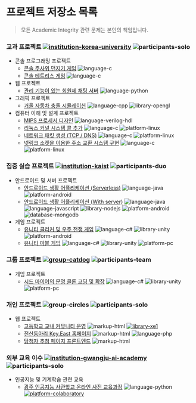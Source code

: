 # 프로젝트 저장소 목록

> 모든 Academic Integrity 관련 문제는 본인의 책임입니다.

### 교과 프로젝트 [![institution-korea-university][korea-university-image]][korea-university-cs-url] ![participants-solo][participants-solo]

  * 콘솔 프로그래밍 프로젝트
    * [콘솔 주사위 던지기 게임](https://github.com/nestiank/console-dice-game) ![language-c][language-c]
    * [콘솔 테트리스 게임](https://github.com/nestiank/console-tetris-game) ![language-c][language-c]
  * 웹 프로젝트
    * [관리 기능이 있는 회원제 채팅 서버](https://github.com/nestiank/python-chat-server) ![language-python][language-python]
  * 그래픽 프로젝트
    * [거울 자동차 충돌 시뮬레이션](https://github.com/nestiank/opengl-mirror-car-accident) ![language-cpp][language-cpp] ![library-opengl][library-opengl]
  * 컴퓨터 이해 및 설계 프로젝트
    * [MIPS 프로세서 디자인](https://github.com/nestiank/mips-cpu-modification) ![language-verilog-hdl][language-verilog-hdl]
    * [리눅스 커널 시스템 콜 추가](https://github.com/nestiank/linux-kernel-add-system-calls) ![language-c][language-c] ![platform-linux][platform-linux]
    * [네트워크 패킷 생성 (TCP / DNS)](https://github.com/nestiank/network-packet-generation) ![language-c][language-c] ![platform-linux][platform-linux]
    * [넷링크 소켓을 이용한 주소 교환 시스템 구현](https://github.com/nestiank/netlink-socket-exchange-server) ![language-c][language-c] ![platform-linux][platform-linux]

### 집중 실습 프로젝트 [![institution-kaist][kaist-image]][kaist-cs-url] ![participants-duo][participants-duo]

  * 안드로이드 및 서버 프로젝트
    * [안드로이드 생활 어플리케이션 (Serverless)](https://github.com/nestiank/madcamp-android-serverless) ![language-java][language-java] ![platform-android][platform-android]
    * [안드로이드 생활 어플리케이션 (With server)](https://github.com/nestiank/madcamp-android-server-sync) ![language-java][language-java] ![language-javascript][language-javascript] ![library-nodejs][library-nodejs] ![platform-android][platform-android] ![database-mongodb][database-mongodb]
  * 게임 프로젝트
    * [유니티 클리커 및 우주 전쟁 게임](https://github.com/nestiank/madcamp-clicker-galaga-game) ![language-c#][language-c#] ![library-unity][library-unity] ![platform-android][platform-android]
    * [유니티 마블 게임](https://github.com/nestiank/madcamp-marble-board-game) ![language-c#][language-c#] ![library-unity][library-unity] ![platform-pc][platform-pc]

### 그룹 프로젝트 [![group-catdog][catdog-image]][catdog-url] ![participants-team][participants-team]

  * 게임 프로젝트
    * [시드 마이어의 문명 클론 코딩 및 확장](https://git.kucatdog.net/true-history-committee/civilization-iii) ![language-c#][language-c#] ![library-unity][library-unity] ![platform-pc][platform-pc]

### 개인 프로젝트 ![group-circles][circles-image] ![participants-solo][participants-solo]

  * 웹 프로젝트
    * [고등학교 교내 커뮤니티 운영](https://github.com/nestiank/community-cshians) ![markup-html][markup-html] [![library-xe1][library-xe1]][library-xe1-url]
    * [전산동아리 Key.East 홈페이지](https://github.com/nestiank/circle-keyeast-webpage) ![markup-html][markup-html] ![language-php][language-php]
    * [당첨자 추첨 페이지 프론트엔드](https://github.com/nestiank/kubl-raffle-event-webpage) ![markup-html][markup-html]

<!--
### 개인 집중 연습 ![participants-solo][participants-solo]

  * 알고리즘
    * [죽음의 알고리즘 트레이닝 캠프](https://github.com/nestiank/deadly-algorithm-training-camp) ![language-c][language-c] ![subject-algorithm][subject-algorithm]
-->

### 외부 교육 이수 [![institution-gwangju-ai-academy][gwangju-image]][gwangju-url] ![participants-solo][participants-solo]

  * 인공지능 및 기계학습 관련 교육
    * [광주 인공지능 사관학교 온라인 사전 교육과정](https://github.com/nestiank/gwangju-ai-academy-pre-course) ![language-python][language-python] [![platform-colaboratory][platform-colaboratory]][platform-colaboratory-url]

<!-- Image definitions: Institutions and Groups -->
[korea-university-image]: https://img.shields.io/badge/Institution-Korea%20University-red
[korea-university-cs-url]: http://cs.korea.ac.kr
[kaist-image]: https://img.shields.io/badge/Institution-KAIST-blue
[kaist-cs-url]: https://cs.kaist.ac.kr
[gwangju-image]: https://img.shields.io/badge/Institution-Gwangju%20Artificial%20Intelligence%20Academy-ff8500
[gwangju-url]: http://ai.gitct.kr
[catdog-image]: https://img.shields.io/badge/Group-CAT&DOG-red
[catdog-url]: https://catdog.korea.ac.kr
[circles-image]: https://img.shields.io/badge/Group-Extracurricular%20Projects-red

<!-- Image definitions: Languages and Libraries -->
[language-c]: https://img.shields.io/badge/Language-C-orange
[language-cpp]: https://img.shields.io/badge/Language-C%2B%2B-orange
[language-python]: https://img.shields.io/badge/Language-Python-orange
[language-java]: https://img.shields.io/badge/Language-Java-orange
[language-javascript]: https://img.shields.io/badge/Language-JavaScript-orange
[language-c#]: https://img.shields.io/badge/Language-C%23-orange
[language-verilog-hdl]: https://img.shields.io/badge/Language-Verilog%20HDL-orange
[language-php]: https://img.shields.io/badge/Language-PHP-orange
[library-opengl]: https://img.shields.io/badge/Library-OpenGL-green
[library-nodejs]: https://img.shields.io/badge/Library-Node.js-green
[library-unity]: https://img.shields.io/badge/Library-Unity-green
[library-xe1]: https://img.shields.io/badge/Library-XpressEngine%201.8-green
[library-xe1-url]: https://xe1.xpressengine.com

<!-- Image definitions: Platforms and Databases -->
[platform-android]: https://img.shields.io/badge/Platform-Android-yellowgreen
[platform-pc]: https://img.shields.io/badge/Platform-PC-yellowgreen
[platform-linux]: https://img.shields.io/badge/Platform-Linux-yellowgreen
[platform-colaboratory]: https://img.shields.io/badge/Platform-Colaboratory-yellowgreen
[platform-colaboratory-url]: https://colab.research.google.com
[database-mongodb]: https://img.shields.io/badge/Database-mongoDB-00cccc

<!-- Image definitions: Ohter Informations -->
[markup-html]: https://img.shields.io/badge/Markup-HTML-orange
[subject-algorithm]: https://img.shields.io/badge/Subject-Algorithm-ff4a5d
[participants-solo]: https://img.shields.io/badge/Participants-Solo%20Project-7aa3cc
[participants-duo]: https://img.shields.io/badge/Participants-Duo%20Project-7aa3cc
[participants-team]: https://img.shields.io/badge/Participants-Team%20Project-7aa3cc
